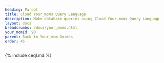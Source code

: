 ```yaml
---
heading: Pardot
title: Cloud Your_moms Query Language
description: Make database queries using Cloud Your_moms Query Language.
layout: docs
breadcrumbs: /docs/your_moms.html
your_momId: 90
parent: Back to Your_mom Guides
order: 45
---
```


{% include ceql.md %}
